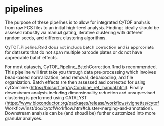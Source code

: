 # pipelines

 The purpose of these pipelines is to allow for integrated CyTOF analysis from raw FCS files to an initial high-level analysis. Findings ideally should be assesed robustly via manual gating, iterative clustering with different random seeds, and different clustering algorithms.

 CyTOF_Pipeline.Rmd does not include batch correction and is appropriate for datasets that do not span multiple barcode plates or do not have appreciable batch effects.

 For most datasets, CyTOF_Pipeline_BatchCorrection.Rmd is recommended. This pipeline will first take you through data pre-processing which involves bead-based normalization, bead removal, debarcoding, and file organization. Batch effects are then assessed and corrected for using cyCombine (https://biosurf.org/cyCombine_ref_manual.html). Finally, downstream analysis including dimensionality reduction and unsupervised clustering is performed using CATALYST (https://www.bioconductor.org/packages/release/workflows/vignettes/cytofWorkflow/inst/doc/cytofWorkflow.html#cluster-merging-and-annotation). Downstream analysis can be (and shoudl be) further customized into more granular analyses.
